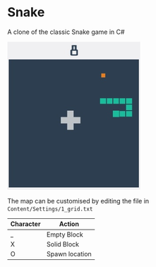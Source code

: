 # Snake
A clone of the classic Snake game in C#

<img src="https://github.com/gmich/Snake/blob/master/SnakeClone/Content/ingame_screenshot.jpg" 
alt="Snake Screenshot" 
title="Snake"> 

The map can be customised by editing the file in `Content/Settings/1_grid.txt`

|      Character          |      Action            | 
|-------------------------|------------------------|
|       _                 |      Empty Block       | 
|       X                 |      Solid Block       | 
|       O                 |      Spawn location    |  
